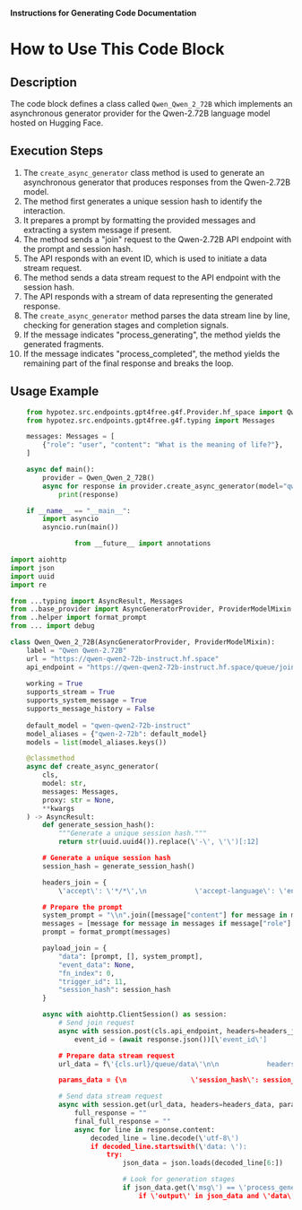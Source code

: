 **Instructions for Generating Code Documentation**

How to Use This Code Block
=========================================================================================

Description
-------------------------
The code block defines a class called `Qwen_Qwen_2_72B` which implements an asynchronous generator provider for the Qwen-2.72B language model hosted on Hugging Face. 

Execution Steps
-------------------------
1. The `create_async_generator` class method is used to generate an asynchronous generator that produces responses from the Qwen-2.72B model.
2. The method first generates a unique session hash to identify the interaction.
3. It prepares a prompt by formatting the provided messages and extracting a system message if present.
4. The method sends a "join" request to the Qwen-2.72B API endpoint with the prompt and session hash.
5. The API responds with an event ID, which is used to initiate a data stream request.
6. The method sends a data stream request to the API endpoint with the session hash.
7. The API responds with a stream of data representing the generated response.
8. The `create_async_generator` method parses the data stream line by line, checking for generation stages and completion signals.
9. If the message indicates "process_generating", the method yields the generated fragments.
10. If the message indicates "process_completed", the method yields the remaining part of the final response and breaks the loop.

Usage Example
-------------------------

```python
    from hypotez.src.endpoints.gpt4free.g4f.Provider.hf_space import Qwen_Qwen_2_72B
    from hypotez.src.endpoints.gpt4free.g4f.typing import Messages

    messages: Messages = [
        {"role": "user", "content": "What is the meaning of life?"},
    ]

    async def main():
        provider = Qwen_Qwen_2_72B()
        async for response in provider.create_async_generator(model="qwen-2-72b", messages=messages):
            print(response)

    if __name__ == "__main__":
        import asyncio
        asyncio.run(main())
```

```python
                from __future__ import annotations

import aiohttp
import json
import uuid
import re

from ...typing import AsyncResult, Messages
from ..base_provider import AsyncGeneratorProvider, ProviderModelMixin
from ..helper import format_prompt
from ... import debug

class Qwen_Qwen_2_72B(AsyncGeneratorProvider, ProviderModelMixin):
    label = "Qwen Qwen-2.72B"
    url = "https://qwen-qwen2-72b-instruct.hf.space"
    api_endpoint = "https://qwen-qwen2-72b-instruct.hf.space/queue/join?"
    
    working = True
    supports_stream = True
    supports_system_message = True
    supports_message_history = False
    
    default_model = "qwen-qwen2-72b-instruct"
    model_aliases = {"qwen-2-72b": default_model}
    models = list(model_aliases.keys())

    @classmethod
    async def create_async_generator(
        cls,
        model: str,
        messages: Messages,
        proxy: str = None,
        **kwargs
    ) -> AsyncResult:
        def generate_session_hash():
            """Generate a unique session hash."""
            return str(uuid.uuid4()).replace(\'-\', \'\')[:12]

        # Generate a unique session hash
        session_hash = generate_session_hash()

        headers_join = {
            \'accept\': \'*/*\',\n            \'accept-language\': \'en-US,en;q=0.9\',\n            \'content-type\': \'application/json\',\n            \'origin\': f\'{cls.url}\',\n            \'referer\': f\'{cls.url}/\',\n            \'user-agent\': \'Mozilla/5.0 (X11; Linux x86_64) AppleWebKit/537.36 (KHTML, like Gecko) Chrome/131.0.0.0 Safari/537.36\'\n        }

        # Prepare the prompt
        system_prompt = "\\n".join([message["content"] for message in messages if message["role"] == "system"])
        messages = [message for message in messages if message["role"] != "system"]
        prompt = format_prompt(messages)

        payload_join = {
            "data": [prompt, [], system_prompt],
            "event_data": None,
            "fn_index": 0,
            "trigger_id": 11,
            "session_hash": session_hash
        }

        async with aiohttp.ClientSession() as session:
            # Send join request
            async with session.post(cls.api_endpoint, headers=headers_join, json=payload_join) as response:
                event_id = (await response.json())[\'event_id\']

            # Prepare data stream request
            url_data = f\'{cls.url}/queue/data\'\n\n            headers_data = {\n                \'accept\': \'text/event-stream\',\n                \'accept-language\': \'en-US,en;q=0.9\',\n                \'referer\': f\'{cls.url}/\',\n                \'user-agent\': \'Mozilla/5.0 (X11; Linux x86_64) AppleWebKit/537.36 (KHTML, like Gecko) Chrome/131.0.0.0 Safari/537.36\'\n            }

            params_data = {\n                \'session_hash\': session_hash\n            }

            # Send data stream request
            async with session.get(url_data, headers=headers_data, params=params_data) as response:
                full_response = ""
                final_full_response = ""
                async for line in response.content:
                    decoded_line = line.decode(\'utf-8\')
                    if decoded_line.startswith(\'data: \'):
                        try:
                            json_data = json.loads(decoded_line[6:])

                            # Look for generation stages
                            if json_data.get(\'msg\') == \'process_generating\':
                                if \'output\' in json_data and \'data\' in json_data[\'output\']:\n                                    output_data = json_data[\'output\'][\'data\']\n                                    if len(output_data) > 1 and len(output_data[1]) > 0:\n                                        for item in output_data[1]:\n                                            if isinstance(item, list) and len(item) > 1:\n                                                fragment = str(item[1])\n                                                # Ignore [0, 1] type fragments and duplicates\n                                                if not re.match(r\'^\\[.*\\]$\', fragment) and not full_response.endswith(fragment):\n                                                    full_response += fragment\n                                                    yield fragment\n\n                            # Check for completion\n                            if json_data.get(\'msg\') == \'process_completed\':\n                                # Final check to ensure we get the complete response\n                                if \'output\' in json_data and \'data\' in json_data[\'output\']:\n                                    output_data = json_data[\'output\'][\'data\']\n                                    if len(output_data) > 1 and len(output_data[1]) > 0:\n                                        final_full_response = output_data[1][0][1]\n                                        \n                                        # Clean up the final response\n                                        if final_full_response.startswith(full_response):\n                                            final_full_response = final_full_response[len(full_response):]\n                                        \n                                        # Yield the remaining part of the final response\n                                        if final_full_response:\n                                            yield final_full_response\n                                break\n\n                        except json.JSONDecodeError:\n                            debug.log("Could not parse JSON:", decoded_line)\n\n                ```